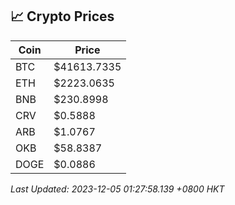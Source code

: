 ## 📈 Crypto Prices

| Coin | Price |
| ---- | ----- |
| BTC | $41613.7335 |
| ETH | $2223.0635 |
| BNB | $230.8998 |
| CRV | $0.5888 |
| ARB | $1.0767 |
| OKB | $58.8387 |
| DOGE | $0.0886 |

_Last Updated: 2023-12-05 01:27:58.139 +0800 HKT_
